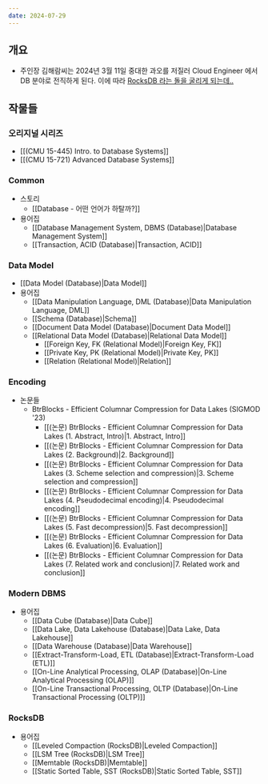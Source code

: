 ```yaml
---
date: 2024-07-29
---
```

## 개요

- 주인장 김해람씨는 2024년 3월 11일 중대한 과오를 저질러 Cloud Engineer 에서 DB 분야로 전직하게 된다. 이에 따라 [RocksDB 라는 돌을 굴리게 되는데..](https://en.wikipedia.org/wiki/The_Myth_of_Sisyphus)

## 작물들

### 오리지널 시리즈

- [[(CMU 15-445) Intro. to Database Systems]]
- [[(CMU 15-721) Advanced Database Systems]]

### Common

- 스토리
	- [[Database - 어떤 언어가 하탈까?]]
- 용어집
	- [[Database Management System, DBMS (Database)|Database Management System]]
	- [[Transaction, ACID (Database)|Transaction, ACID]]

### Data Model

- [[Data Model (Database)|Data Model]]
- 용어집
	- [[Data Manipulation Language, DML (Database)|Data Manipulation Language, DML]]
	- [[Schema (Database)|Schema]]
	- [[Document Data Model (Database)|Document Data Model]]
	- [[Relational Data Model (Database)|Relational Data Model]]
		- [[Foreign Key, FK (Relational Model)|Foreign Key, FK]]
		- [[Private Key, PK (Relational Model)|Private Key, PK]]
		- [[Relation (Relational Model)|Relation]]

### Encoding

- 논문들
	- BtrBlocks - Efficient Columnar Compression for Data Lakes (SIGMOD '23)
		- [[(논문) BtrBlocks - Efficient Columnar Compression for Data Lakes (1. Abstract, Intro)|1. Abstract, Intro]]
		- [[(논문) BtrBlocks - Efficient Columnar Compression for Data Lakes (2. Background)|2. Background]]
		- [[(논문) BtrBlocks - Efficient Columnar Compression for Data Lakes (3. Scheme selection and compression)|3. Scheme selection and compression]]
		- [[(논문) BtrBlocks - Efficient Columnar Compression for Data Lakes (4. Pseudodecimal encoding)|4. Pseudodecimal encoding]]
		- [[(논문) BtrBlocks - Efficient Columnar Compression for Data Lakes (5. Fast decompression)|5. Fast decompression]]
		- [[(논문) BtrBlocks - Efficient Columnar Compression for Data Lakes (6. Evaluation)|6. Evaluation]]
		- [[(논문) BtrBlocks - Efficient Columnar Compression for Data Lakes (7. Related work and conclusion)|7. Related work and conclusion]]

### Modern DBMS

- 용어집
	- [[Data Cube (Database)|Data Cube]]
	- [[Data Lake, Data Lakehouse (Database)|Data Lake, Data Lakehouse]]
	- [[Data Warehouse (Database)|Data Warehouse]]
	- [[Extract-Transform-Load, ETL (Database)|Extract-Transform-Load (ETL)]]
	- [[On-Line Analytical Processing, OLAP (Database)|On-Line Analytical Processing (OLAP)]]
	- [[On-Line Transactional Processing, OLTP (Database)|On-Line Transactional Processing (OLTP)]]

### RocksDB

- 용어집
	- [[Leveled Compaction (RocksDB)|Leveled Compaction]]
	- [[LSM Tree (RocksDB)|LSM Tree]]
	- [[Memtable (RocksDB)|Memtable]]
	- [[Static Sorted Table, SST (RocksDB)|Static Sorted Table, SST]]

